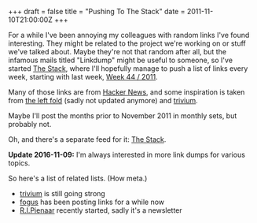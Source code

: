 +++
draft = false
title = "Pushing To The Stack"
date = 2011-11-10T21:00:00Z
+++



For a while I've been annoying my colleagues with random links I've found
 interesting. They might be related to the project we're working on or stuff
 we've talked about. Maybe they're not that random after all, but the infamous
 mails titled "Linkdump" might be useful to someone, so I've started
 [The Stack](/stack), where I'll hopefully manage to push a list of links
 every week, starting with last week, [Week 44 / 2011](/stack/2011/week-44).

Many of those links are from [Hacker News](http://news.ycombinator.com),
 and some inspiration is taken from [the left fold](http://www.foldl.org)
 (sadly not updated anymore) and [trivium](https://leahneukirchen.org/trivium).

Maybe I'll post the months prior to November 2011 in monthly sets, but probably not.

Oh, and there's a separate feed for it: [The Stack](/stack/atom.xml).

**Update 2016-11-09:** I'm always interested in more link dumps for various topics.

So here's a list of related lists. (How meta.)

  * [trivium](http://leahneukirchen.org/trivium) is still going strong
  * [fogus](http://blog.fogus.me) has been posting links for a while now
  * [R.I.Pienaar](http://us14.campaign-archive1.com/home/?u=48a10a5d8254d034473c9ca1c&id=38d0f6d5e9) recently started, sadly it's a newsletter
